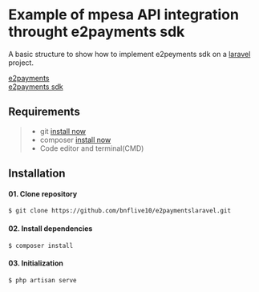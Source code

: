 # Example of mpesa API integration throught e2payments sdk

A basic structure to show how to implement e2peyments sdk on a [laravel](https://laravel.com/docs/9.x/authentication) project.

[e2payments](https://e2payments.explicador.co.mz)<br>
[e2payments sdk](https://github.com/Explicador/e2Payments-php-sdk)

## Requirements

> - git [install now](https://git-scm.com/downloads)
> - composer [install now](https://getcomposer.org/download/)
> - Code editor and terminal(CMD)

## Installation

#### 01. Clone repository

```
$ git clone https://github.com/bnflive10/e2paymentslaravel.git
```

#### 02. Install dependencies

```
$ composer install
```

#### 03. Initialization

```
$ php artisan serve
```
